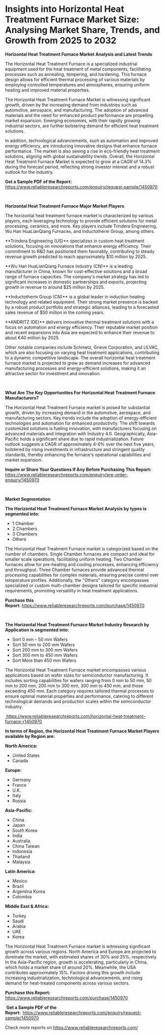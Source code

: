 <p><h1>Insights into Horizontal Heat Treatment Furnace Market Size: Analysing Market Share, Trends, and Growth from 2025 to 2032</h1></p><p><strong>Horizontal Heat Treatment Furnace Market Analysis and Latest Trends</strong></p>
<p><p>The Horizontal Heat Treatment Furnace is a specialized industrial equipment used for the heat treatment of metal components, facilitating processes such as annealing, tempering, and hardening. This furnace design allows for efficient thermal processing of various materials by employing controlled temperatures and atmospheres, ensuring uniform heating and improved material properties. </p><p>The Horizontal Heat Treatment Furnace Market is witnessing significant growth, driven by the increasing demand from industries such as automotive, aerospace, and manufacturing. The adoption of advanced materials and the need for enhanced product performance are propelling market expansion. Emerging economies, with their rapidly growing industrial sectors, are further bolstering demand for efficient heat treatment solutions.</p><p>In addition, technological advancements, such as automation and improved energy efficiency, are introducing innovative designs that enhance furnace performance. The market is also seeing a rise in eco-friendly heat treatment solutions, aligning with global sustainability trends. Overall, the Horizontal Heat Treatment Furnace Market is expected to grow at a CAGR of 14.3% during the forecast period, reflecting strong investor interest and a robust outlook for the industry.</p></p>
<p><strong>Get a Sample PDF of the Report:&nbsp;</strong> <a href="https://www.reliableresearchreports.com/enquiry/request-sample/1450970?utm_campaign=3193&utm_medium=2&utm_source=Github&utm_content=ia&utm_term=11042025&utm_id=horizontal-heat-treatment-furnace">https://www.reliableresearchreports.com/enquiry/request-sample/1450970</a></p>
<p>&nbsp;</p>
<p><strong>Horizontal Heat Treatment Furnace Major Market Players</strong></p>
<p><p>The horizontal heat treatment furnace market is characterized by various players, each leveraging technology to provide efficient solutions for metal processing, ceramics, and more. Key players include Trindera Engineering, Wu Han HuaLianQiang Furnaces, and Inductotherm Group, among others. </p><p>**Trindera Engineering (US)** specializes in custom heat treatment solutions, focusing on innovations that enhance energy efficiency. Their commitment to R&D has positioned them favorably, contributing to steady revenue growth predicted to reach approximately $10 million by 2025.</p><p>**Wu Han HuaLianQiang Furnace Industry (CN)** is a leading manufacturer in China, known for cost-effective solutions and a broad range of furnace capacities. The company's market strategy has led to significant increases in domestic partnerships and exports, projecting growth in revenue to around $25 million by 2025.</p><p>**Inductotherm Group (CN)** is a global leader in induction heating technology and related equipment. Their strong market presence is backed by a robust product portfolio and strategic alliances, leading to a forecasted sales revenue of $50 million in the coming years.</p><p>**ANDRITZ (DE)** delivers innovative thermal treatment solutions with a focus on automation and energy efficiency. Their reputable market position and recent expansions into Asia are expected to enhance their revenue to about €40 million by 2025.</p><p>Other notable companies include Schmetz, Grieve Corporation, and ULVAC, which are also focusing on varying heat treatment applications, contributing to a dynamic competitive landscape. The overall horizontal heat treatment furnace market is projected to grow as demand increases for advanced manufacturing processes and energy-efficient solutions, making it an attractive sector for investment and innovation.</p></p>
<p>&nbsp;</p>
<p><strong>What Are The Key Opportunities For Horizontal Heat Treatment Furnace Manufacturers?</strong></p>
<p><p>The Horizontal Heat Treatment Furnace market is poised for substantial growth, driven by increasing demand in the automotive, aerospace, and manufacturing sectors. Key trends include the adoption of energy-efficient technologies and automation for enhanced productivity. The shift towards customized solutions is fueling innovation, with manufacturers focusing on advanced materials and integration with Industry 4.0. Geographically, Asia-Pacific holds a significant share due to rapid industrialization. Future outlook suggests a CAGR of approximately 4-6% over the next five years, bolstered by rising investments in infrastructure and stringent quality standards, thereby enhancing the furnace's operational capabilities and market expansion.</p></p>
<p><strong>Inquire or Share Your Questions If Any Before Purchasing This Report:</strong> <a href="https://www.reliableresearchreports.com/enquiry/pre-order-enquiry/1450970?utm_campaign=3193&utm_medium=2&utm_source=Github&utm_content=ia&utm_term=11042025&utm_id=horizontal-heat-treatment-furnace">https://www.reliableresearchreports.com/enquiry/pre-order-enquiry/1450970</a></p>
<p>&nbsp;</p>
<p><strong>Market Segmentation</strong></p>
<p><strong>The Horizontal Heat Treatment Furnace Market Analysis by types is segmented into:</strong></p>
<p><ul><li>1 Chamber</li><li>2 Chambers</li><li>3 Chambers</li><li>Others</li></ul></p>
<p><p>The Horizontal Heat Treatment Furnace market is categorized based on the number of chambers. Single Chamber furnaces are compact and ideal for smaller scale operations, facilitating uniform heating. Two Chamber furnaces allow for pre-heating and cooling processes, enhancing efficiency and throughput. Three Chamber furnaces provide advanced thermal processing capabilities for complex materials, ensuring precise control over temperature profiles. Additionally, the "Others" category encompasses specialized or custom multi-chamber designs tailored for specific industrial requirements, promoting versatility in heat treatment applications.</p></p>
<p><strong>Purchase this Report:&nbsp;</strong><a href="https://www.reliableresearchreports.com/purchase/1450970?utm_campaign=3193&utm_medium=2&utm_source=Github&utm_content=ia&utm_term=11042025&utm_id=horizontal-heat-treatment-furnace">https://www.reliableresearchreports.com/purchase/1450970</a></p>
<p>&nbsp;</p>
<p><strong>The Horizontal Heat Treatment Furnace Market Industry Research by Application is segmented into:</strong></p>
<p><ul><li>Sort 0 mm – 50 mm Wafers</li><li>Sort 50 mm to 200 mm Wafers</li><li>Sort 200 mm to 300 mm Wafers</li><li>Sort 300 mm to 450 mm Wafers</li><li>Sort More than 450 mm Wafers</li></ul></p>
<p><p>The Horizontal Heat Treatment Furnace market encompasses various applications based on wafer sizes for semiconductor manufacturing. It includes sorting capabilities for wafers ranging from 0 mm to 50 mm, 50 mm to 200 mm, 200 mm to 300 mm, 300 mm to 450 mm, and those exceeding 450 mm. Each category requires tailored thermal processes to ensure optimal material properties and performance, catering to different technological demands and production scales within the semiconductor industry.</p></p>
<p><a href="https://www.reliableresearchreports.com/horizontal-heat-treatment-furnace-r1450970?utm_campaign=3193&utm_medium=2&utm_source=Github&utm_content=ia&utm_term=11042025&utm_id=horizontal-heat-treatment-furnace">&nbsp;https://www.reliableresearchreports.com/horizontal-heat-treatment-furnace-r1450970</a></p>
<p><strong>In terms of Region, the Horizontal Heat Treatment Furnace Market Players available by Region are:</strong></p>
<p>
    <p> <strong> North America: </strong>
        <ul>
            <li>United States</li>
            <li>Canada</li>
        </ul>
        </p> 
    <p> <strong> Europe: </strong>
        <ul>
            <li>Germany</li>
            <li>France</li>
            <li>U.K.</li>
            <li>Italy</li>
            <li>Russia</li>
        </ul>
        </p> 
    <p> <strong> Asia-Pacific: </strong>
        <ul>
            <li>China</li>
            <li>Japan</li>
            <li>South Korea</li>
            <li>India</li>
            <li>Australia</li>
            <li>China Taiwan</li>
            <li>Indonesia</li>
            <li>Thailand</li>
            <li>Malaysia</li>
        </ul>
        </p> 
    <p> <strong> Latin America: </strong>
        <ul>
            <li>Mexico</li>
            <li>Brazil</li>
            <li>Argentina Korea</li>
            <li>Colombia</li>
        </ul>
        </p> 
    <p> <strong> Middle East & Africa: </strong>
        <ul>
            <li>Turkey</li>
            <li>Saudi</li>
            <li>Arabia</li>
            <li>UAE</li>
            <li>Korea</li>
        </ul>
    </p>
    </p>
<p><p>The Horizontal Heat Treatment Furnace market is witnessing significant growth across various regions. North America and Europe are projected to dominate the market, with estimated shares of 30% and 25%, respectively. In the Asia-Pacific region, growth is accelerating, particularly in China, which holds a market share of around 20%. Meanwhile, the USA contributes approximately 15%. Factors driving this growth include increasing industrialization, technological advancements, and rising demand for heat-treated components across various sectors.</p></p>
<p><strong>Purchase this Report: </strong><a href="https://www.reliableresearchreports.com/purchase/1450970?utm_campaign=3193&utm_medium=2&utm_source=Github&utm_content=ia&utm_term=11042025&utm_id=horizontal-heat-treatment-furnace">https://www.reliableresearchreports.com/purchase/1450970</a></p>
<p>&nbsp;<strong>Get a Sample PDF of the Report:&nbsp;&nbsp;</strong><a href="https://www.reliableresearchreports.com/enquiry/request-sample/1450970?utm_campaign=3193&utm_medium=2&utm_source=Github&utm_content=ia&utm_term=11042025&utm_id=horizontal-heat-treatment-furnace">https://www.reliableresearchreports.com/enquiry/request-sample/1450970</a></p>
<p><strong></strong></p>
<p>Check more reports on <a href="https://www.reliableresearchreports.com/?utm_campaign=3193&utm_medium=2&utm_source=Github&utm_content=ia&utm_term=11042025&utm_id=horizontal-heat-treatment-furnace">https://www.reliableresearchreports.com/</a></p>